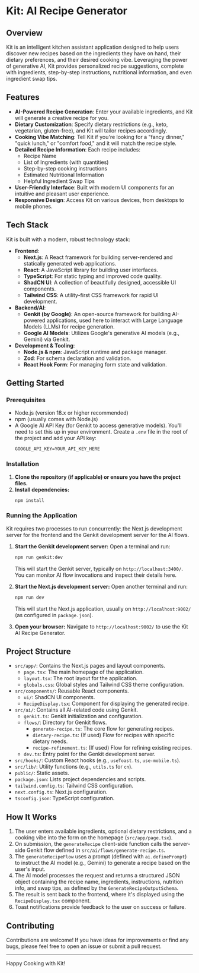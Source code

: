 
# Kit: AI Recipe Generator

## Overview

Kit is an intelligent kitchen assistant application designed to help users discover new recipes based on the ingredients they have on hand, their dietary preferences, and their desired cooking vibe. Leveraging the power of generative AI, Kit provides personalized recipe suggestions, complete with ingredients, step-by-step instructions, nutritional information, and even ingredient swap tips.

## Features

-   **AI-Powered Recipe Generation**: Enter your available ingredients, and Kit will generate a creative recipe for you.
-   **Dietary Customization**: Specify dietary restrictions (e.g., keto, vegetarian, gluten-free), and Kit will tailor recipes accordingly.
-   **Cooking Vibe Matching**: Tell Kit if you're looking for a "fancy dinner," "quick lunch," or "comfort food," and it will match the recipe style.
-   **Detailed Recipe Information**: Each recipe includes:
    -   Recipe Name
    -   List of Ingredients (with quantities)
    -   Step-by-step cooking instructions
    -   Estimated Nutritional Information
    -   Helpful Ingredient Swap Tips
-   **User-Friendly Interface**: Built with modern UI components for an intuitive and pleasant user experience.
-   **Responsive Design**: Access Kit on various devices, from desktops to mobile phones.

## Tech Stack

Kit is built with a modern, robust technology stack:

-   **Frontend**:
    -   **Next.js**: A React framework for building server-rendered and statically generated web applications.
    -   **React**: A JavaScript library for building user interfaces.
    -   **TypeScript**: For static typing and improved code quality.
    -   **ShadCN UI**: A collection of beautifully designed, accessible UI components.
    -   **Tailwind CSS**: A utility-first CSS framework for rapid UI development.
-   **Backend/AI**:
    -   **Genkit (by Google)**: An open-source framework for building AI-powered applications, used here to interact with Large Language Models (LLMs) for recipe generation.
    -   **Google AI Models**: Utilizes Google's generative AI models (e.g., Gemini) via Genkit.
-   **Development & Tooling**:
    -   **Node.js & npm**: JavaScript runtime and package manager.
    -   **Zod**: For schema declaration and validation.
    -   **React Hook Form**: For managing form state and validation.

## Getting Started

### Prerequisites

-   Node.js (version 18.x or higher recommended)
-   npm (usually comes with Node.js)
-   A Google AI API Key (for Genkit to access generative models). You'll need to set this up in your environment. Create a `.env` file in the root of the project and add your API key:
    ```
    GOOGLE_API_KEY=YOUR_API_KEY_HERE
    ```

### Installation

1.  **Clone the repository (if applicable) or ensure you have the project files.**
2.  **Install dependencies:**
    ```bash
    npm install
    ```

### Running the Application

Kit requires two processes to run concurrently: the Next.js development server for the frontend and the Genkit development server for the AI flows.

1.  **Start the Genkit development server:**
    Open a terminal and run:
    ```bash
    npm run genkit:dev
    ```
    This will start the Genkit server, typically on `http://localhost:3400/`. You can monitor AI flow invocations and inspect their details here.

2.  **Start the Next.js development server:**
    Open another terminal and run:
    ```bash
    npm run dev
    ```
    This will start the Next.js application, usually on `http://localhost:9002/` (as configured in `package.json`).

3.  **Open your browser:**
    Navigate to `http://localhost:9002/` to use the Kit AI Recipe Generator.

## Project Structure

-   `src/app/`: Contains the Next.js pages and layout components.
    -   `page.tsx`: The main homepage of the application.
    -   `layout.tsx`: The root layout for the application.
    -   `globals.css`: Global styles and Tailwind CSS theme configuration.
-   `src/components/`: Reusable React components.
    -   `ui/`: ShadCN UI components.
    -   `RecipeDisplay.tsx`: Component for displaying the generated recipe.
-   `src/ai/`: Contains all AI-related code using Genkit.
    -   `genkit.ts`: Genkit initialization and configuration.
    -   `flows/`: Directory for Genkit flows.
        -   `generate-recipe.ts`: The core flow for generating recipes.
        -   `dietary-recipe.ts`: (If used) Flow for recipes with specific dietary needs.
        -   `recipe-refinement.ts`: (If used) Flow for refining existing recipes.
    -   `dev.ts`: Entry point for the Genkit development server.
-   `src/hooks/`: Custom React hooks (e.g., `useToast.ts`, `use-mobile.ts`).
-   `src/lib/`: Utility functions (e.g., `utils.ts` for `cn`).
-   `public/`: Static assets.
-   `package.json`: Lists project dependencies and scripts.
-   `tailwind.config.ts`: Tailwind CSS configuration.
-   `next.config.ts`: Next.js configuration.
-   `tsconfig.json`: TypeScript configuration.

## How It Works

1.  The user enters available ingredients, optional dietary restrictions, and a cooking vibe into the form on the homepage (`src/app/page.tsx`).
2.  On submission, the `generateRecipe` client-side function calls the server-side Genkit flow defined in `src/ai/flows/generate-recipe.ts`.
3.  The `generateRecipeFlow` uses a prompt (defined with `ai.definePrompt`) to instruct the AI model (e.g., Gemini) to generate a recipe based on the user's input.
4.  The AI model processes the request and returns a structured JSON object containing the recipe name, ingredients, instructions, nutrition info, and swap tips, as defined by the `GenerateRecipeOutputSchema`.
5.  The result is sent back to the frontend, where it's displayed using the `RecipeDisplay.tsx` component.
6.  Toast notifications provide feedback to the user on success or failure.

## Contributing

Contributions are welcome! If you have ideas for improvements or find any bugs, please feel free to open an issue or submit a pull request.

---

Happy Cooking with Kit!
